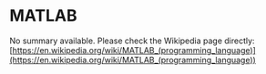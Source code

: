 # MATLAB

No summary available. Please check the Wikipedia page directly: [https://en.wikipedia.org/wiki/MATLAB_(programming_language)](https://en.wikipedia.org/wiki/MATLAB_(programming_language))
